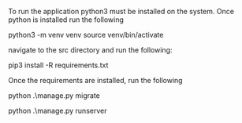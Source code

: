 To run the application python3 must be installed on the system.
Once python is installed run the following 

python3 -m venv venv
source venv/bin/activate

navigate to the src directory and run the following: 

pip3 install -R requirements.txt

Once the requirements are installed, run the following

python .\manage.py migrate

python .\manage.py runserver